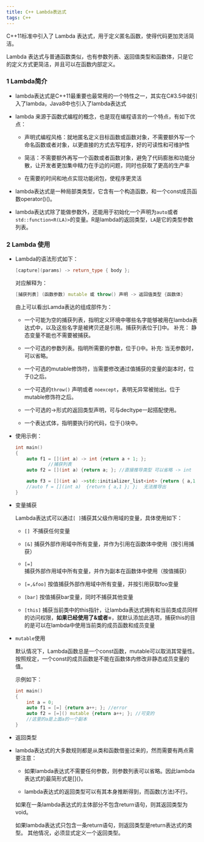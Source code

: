 ```yaml
---
title: C++ Lambda表达式
tags: C++
---
```




C++11标准中引入了 Lambda 表达式，用于定义匿名函数，使得代码更加灵活简洁。

Lambda 表达式与普通函数类似，也有参数列表、返回值类型和函数体，只是它的定义方式更简洁，并且可以在函数内部定义。

<!--more-->

### 1 Lambda简介

+ lambda表达式是C++11最重要也最常用的一个特性之一，其实在C#3.5中就引入了lambda，Java8中也引入了lambda表达式

+ lambda 来源于函数式编程的概念，也是现在编程语言的一个特点，有如下优点：

    + 声明式编程风格：就地匿名定义目标函数或函数对象，不需要额外写一个命名函数或者对象，以更直接的方式去写程序，好的可读性和可维护性

    + 简洁：不需要额外再写一个函数或者函数对象，避免了代码膨胀和功能分散，让开发者更加集中精力在手边的问题，同时也获取了更高的生产率

    + 在需要的时间和地点实现功能闭包，使程序更灵活

+ lambda表达式是一种局部类类型，它含有一个构造函数，和一个const成员函数operator()()。

+ lambda表达式除了能做参数外，还能用于初始化一个声明为`auto`或者`std::function<R(LA)>`的变量。R是lambda的返回类型，`LA`是它的类型参数列表。

### 2 Lambda 使用

+ Lambda的语法形式如下：

    ```cpp
    [capture](params) -> return_type { body };
    ```

    对应解释为：

    ```cpp
    [捕获列表] (函数参数) mutable 或 throw() 声明 -> 返回值类型 {函数体}
    ```

    由上可以看出Lamda表达的组成部件为：

    + 一个可能为空的捕获列表，指明定义环境中哪些名字能够被用在lambda表达式中，以及这些名字是被拷贝还是引用。捕获列表位于[]中。 补充： 静态变量不能也不需要被捕获。

    + 一个可选的参数列表。指明所需要的参数，位于()中。补充: 当无参数时，可以省略。

    + 一个可选的mutable修饰符，当需要修改通过值捕获的变量的副本时，位于()之后。

    + 一个可选的`throw()` 声明或者 `noexcept`，表明无异常被抛出。位于mutable修饰符之后。

    + 一个可选的->形式的返回类型声明，可与decltype一起搭配使用。

    + 一个表达式体，指明要执行的代码，位于{}块中。

+ 使用示例：

    ```cpp
    int main()
    {
        auto f1 = [](int a) -> int {return a + 1; };
                //捕获列表        
        auto f2 = [](int a) {return a; }; //直接推导类型 可以省略 -> int
	
	    auto f3 = [](int a) ->std::initializer_list<int> {return { a,1 }; };
	    //auto f = [](int a)  {return { a,1 }; };  无法推导出
    }
    ```
+ 变量捕获

    Lambda表达式可以通过`[ ]`捕获其父级作用域的变量，具体使用如下：

    + `[] `不捕获任何变量

    + `[&]` 捕获外部作用域中所有变量，并作为引用在函数体中使用（按引用捕获）

    + `[=]` 捕获外部作用域中所有变量，并作为副本在函数体中使用（按值捕获）

    + `[=,&foo]` 按值捕获外部作用域中所有变量，并按引用获取foo变量

    + `[bar]` 按值捕获bar变量，同时不捕获其他变量

    + `[this]` 捕获当前类中的this指针，让lambda表达式拥有和当前类成员同样的访问权限，**如果已经使用了&或者=**，就默认添加此选项，捕获this的目的是可以在lambda中使用当前类的成员函数和成员变量

+ `mutable`使用

    默认情况下，Lambda函数总是一个const函数，mutable可以取消其常量性。按照规定，一个const的成员函数是不能在函数体内修改非静态成员变量的值。

    示例如下：

    ```cpp
    int main()
    {
        int a = 0;
        auto f1 = [=] {return a++; }; //error
        auto f2 = [=]() mutable {return a++; }; //可变的 
        //这里的a是上面a的一个副本
    }
    ```

+ 返回类型

+ lambda表达式的大多数规则都是从类和函数借鉴过来的，然而需要有两点需要注意：

    + 如果lambda表达式不需要任何参数，则参数列表可以省略。因此lambda表达式的最简形式是[]{}。

    + lambda表达式的返回类型可以有其本身推断得到，而函数(方法)不行。

    如果在一条lambda表达式的主体部分不包含return语句，则其返回类型为void。
    
    如果lambda表达式只包含一条return语句，则返回类型是return表达式的类型。 其他情况，必须显式定义一个返回类型。


